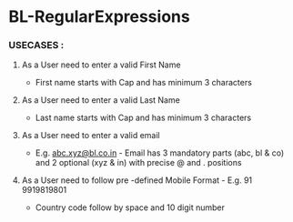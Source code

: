 # BL-RegularExpressions

### USECASES :

1. As a User need to enter a valid First Name
   - First name starts with Cap and has minimum 3 characters

2. As a User need to enter a valid Last Name
   - Last name starts with Cap and has minimum 3 characters

3. As a User need to enter a valid email
   - E.g. abc.xyz@bl.co.in - Email has 3 mandatory parts (abc, bl & co)
     and 2 optional (xyz & in) with precise @ and . positions

4. As a User need to follow pre -defined
   Mobile Format - E.g. 91 9919819801 
   - Country code follow by space and 10 digit number
